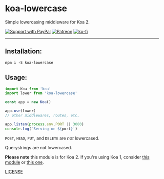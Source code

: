 # koa-lowercase

Simple lowercasing middleware for Koa 2.

[![Support with PayPal](https://img.shields.io/badge/paypal-donate-yellow.png)](https://paypal.me/zacanger) [![Patreon](https://img.shields.io/badge/patreon-donate-yellow.svg)](https://www.patreon.com/zacanger) [![ko-fi](https://img.shields.io/badge/donate-KoFi-yellow.svg)](https://ko-fi.com/U7U2110VB)

--------

## Installation:

`npm i -S koa-lowercase`

## Usage:

```javascript
import Koa from 'koa'
import lower from 'koa-lowercase'

const app = new Koa()

app.use(lower)
// other middlewares, routes, etc.

app.listen(process.env.PORT || 3000)
console.log(`Serving on ${port}`)
```

`POST`, `HEAD`, `PUT`, and `DELETE` are _not_ lowercased.

Querystrings are not lowercased.

__Please note__ this module is for Koa 2. If you're using Koa 1, consider
[this module](https://www.npmjs.com/koa-lowercase-url) or
[this one](https://npmjs.com/koa-lowercase-path).

[LICENSE](./LICENSE.md)
